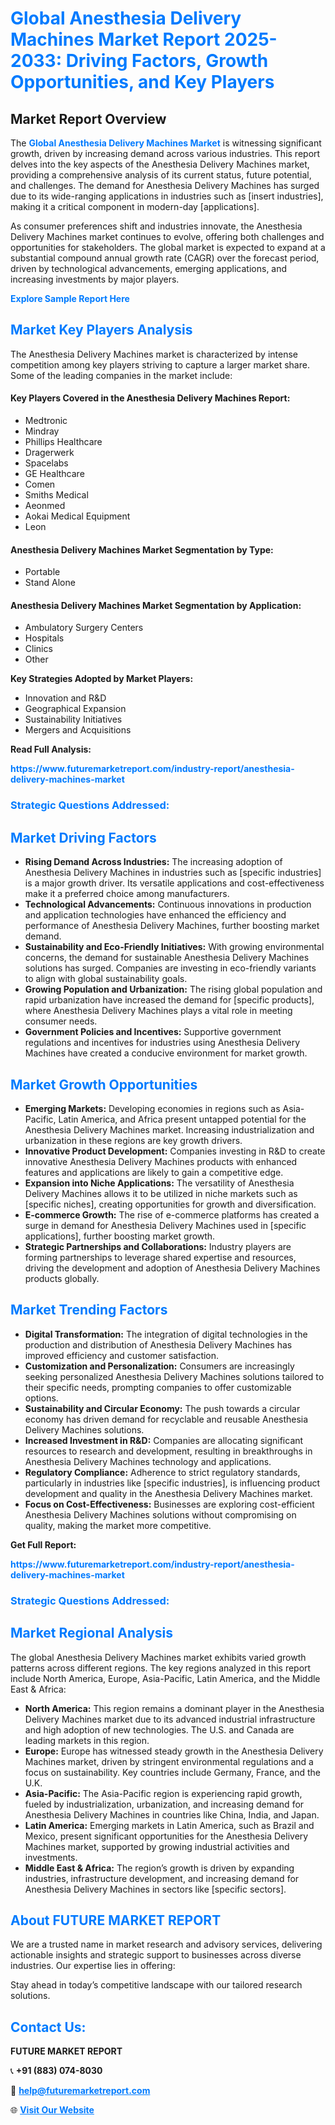 <h1 style="color: #007BFF;">Global Anesthesia Delivery Machines Market Report 2025-2033: Driving Factors, Growth Opportunities, and Key Players</h1>

<section id="overview">
<h2>Market Report Overview</h2>
<p>The <a href="https://www.futuremarketreport.com/industry-report/anesthesia-delivery-machines-market" style="color: #007BFF; text-decoration: none;"><strong>Global Anesthesia Delivery Machines Market</strong></a> is witnessing significant growth, driven by increasing demand across various industries. This report delves into the key aspects of the Anesthesia Delivery Machines market, providing a comprehensive analysis of its current status, future potential, and challenges. The demand for Anesthesia Delivery Machines has surged due to its wide-ranging applications in industries such as [insert industries], making it a critical component in modern-day [applications].</p>
<p>As consumer preferences shift and industries innovate, the Anesthesia Delivery Machines market continues to evolve, offering both challenges and opportunities for stakeholders. The global market is expected to expand at a substantial compound annual growth rate (CAGR) over the forecast period, driven by technological advancements, emerging applications, and increasing investments by major players.</p>
</section>

<section id="overview">
<p><a href="https://www.futuremarketreport.com/request-sample/reportId=79221" style="color: #007BFF; text-decoration: none;"><strong>Explore Sample Report Here</strong></a></p>
</section>

<section id="key-players">
<h2 style="color: #007BFF;">Market Key Players Analysis</h2>
<p>The Anesthesia Delivery Machines market is characterized by intense competition among key players striving to capture a larger market share. Some of the leading companies in the market include:</p>
<h4>Key Players Covered in the Anesthesia Delivery Machines Report:</h4>
<ul><li>Medtronic</li><li>Mindray</li><li>Phillips Healthcare</li><li>Dragerwerk</li><li>Spacelabs</li><li>GE Healthcare</li><li>Comen</li><li>Smiths Medical</li><li>Aeonmed</li><li>Aokai Medical Equipment</li><li>Leon</li></ul>
<h4>Anesthesia Delivery Machines Market Segmentation by Type:</h4>
<ul><li>Portable</li><li>Stand Alone</li></ul>

<h4>Anesthesia Delivery Machines Market Segmentation by Application:</h4>
<ul><li>Ambulatory Surgery Centers</li><li>Hospitals</li><li>Clinics</li><li>Other</li></ul>
<p><strong>Key Strategies Adopted by Market Players:</strong></p>
<ul>
<li>Innovation and R&D</li>
<li>Geographical Expansion</li>
<li>Sustainability Initiatives</li>
<li>Mergers and Acquisitions</li>
</ul>
</section>

<section>
<p><strong>Read Full Analysis: </strong></p><a href="https://www.futuremarketreport.com/industry-report/anesthesia-delivery-machines-market" style="color: #007BFF; text-decoration: none;"><strong>https://www.futuremarketreport.com/industry-report/anesthesia-delivery-machines-market</strong></a>
<h3 style="color: #007BFF;">Strategic Questions Addressed:</h3>
</section>

<section id="driving-factors">
<h2 style="color: #007BFF;">Market Driving Factors</h2>
<ul>
<li><strong>Rising Demand Across Industries:</strong> The increasing adoption of Anesthesia Delivery Machines in industries such as [specific industries] is a major growth driver. Its versatile applications and cost-effectiveness make it a preferred choice among manufacturers.</li>
<li><strong>Technological Advancements:</strong> Continuous innovations in production and application technologies have enhanced the efficiency and performance of Anesthesia Delivery Machines, further boosting market demand.</li>
<li><strong>Sustainability and Eco-Friendly Initiatives:</strong> With growing environmental concerns, the demand for sustainable Anesthesia Delivery Machines solutions has surged. Companies are investing in eco-friendly variants to align with global sustainability goals.</li>
<li><strong>Growing Population and Urbanization:</strong> The rising global population and rapid urbanization have increased the demand for [specific products], where Anesthesia Delivery Machines plays a vital role in meeting consumer needs.</li>
<li><strong>Government Policies and Incentives:</strong> Supportive government regulations and incentives for industries using Anesthesia Delivery Machines have created a conducive environment for market growth.</li>
</ul>
</section>

<section id="growth-opportunities">
<h2 style="color: #007BFF;">Market Growth Opportunities</h2>
<ul>
<li><strong>Emerging Markets:</strong> Developing economies in regions such as Asia-Pacific, Latin America, and Africa present untapped potential for the Anesthesia Delivery Machines market. Increasing industrialization and urbanization in these regions are key growth drivers.</li>
<li><strong>Innovative Product Development:</strong> Companies investing in R&D to create innovative Anesthesia Delivery Machines products with enhanced features and applications are likely to gain a competitive edge.</li>
<li><strong>Expansion into Niche Applications:</strong> The versatility of Anesthesia Delivery Machines allows it to be utilized in niche markets such as [specific niches], creating opportunities for growth and diversification.</li>
<li><strong>E-commerce Growth:</strong> The rise of e-commerce platforms has created a surge in demand for Anesthesia Delivery Machines used in [specific applications], further boosting market growth.</li>
<li><strong>Strategic Partnerships and Collaborations:</strong> Industry players are forming partnerships to leverage shared expertise and resources, driving the development and adoption of Anesthesia Delivery Machines products globally.</li>
</ul>
</section>

<section id="trending-factors">
<h2 style="color: #007BFF;">Market Trending Factors</h2>
<ul>
<li><strong>Digital Transformation:</strong> The integration of digital technologies in the production and distribution of Anesthesia Delivery Machines has improved efficiency and customer satisfaction.</li>
<li><strong>Customization and Personalization:</strong> Consumers are increasingly seeking personalized Anesthesia Delivery Machines solutions tailored to their specific needs, prompting companies to offer customizable options.</li>
<li><strong>Sustainability and Circular Economy:</strong> The push towards a circular economy has driven demand for recyclable and reusable Anesthesia Delivery Machines solutions.</li>
<li><strong>Increased Investment in R&D:</strong> Companies are allocating significant resources to research and development, resulting in breakthroughs in Anesthesia Delivery Machines technology and applications.</li>
<li><strong>Regulatory Compliance:</strong> Adherence to strict regulatory standards, particularly in industries like [specific industries], is influencing product development and quality in the Anesthesia Delivery Machines market.</li>
<li><strong>Focus on Cost-Effectiveness:</strong> Businesses are exploring cost-efficient Anesthesia Delivery Machines solutions without compromising on quality, making the market more competitive.</li>
</ul>
</section>

<section>
<p><strong>Get Full Report: </strong></p><a href="https://www.futuremarketreport.com/industry-report/anesthesia-delivery-machines-market" style="color: #007BFF; text-decoration: none;"><strong>https://www.futuremarketreport.com/industry-report/anesthesia-delivery-machines-market</strong></a>
<h3 style="color: #007BFF;">Strategic Questions Addressed:</h3>
</section>


<section id="regional-analysis">
<h2 style="color: #007BFF;">Market Regional Analysis</h2>
<p>The global Anesthesia Delivery Machines market exhibits varied growth patterns across different regions. The key regions analyzed in this report include North America, Europe, Asia-Pacific, Latin America, and the Middle East & Africa:</p>
<ul>
<li><strong>North America:</strong> This region remains a dominant player in the Anesthesia Delivery Machines market due to its advanced industrial infrastructure and high adoption of new technologies. The U.S. and Canada are leading markets in this region.</li>
<li><strong>Europe:</strong> Europe has witnessed steady growth in the Anesthesia Delivery Machines market, driven by stringent environmental regulations and a focus on sustainability. Key countries include Germany, France, and the U.K.</li>
<li><strong>Asia-Pacific:</strong> The Asia-Pacific region is experiencing rapid growth, fueled by industrialization, urbanization, and increasing demand for Anesthesia Delivery Machines in countries like China, India, and Japan.</li>
<li><strong>Latin America:</strong> Emerging markets in Latin America, such as Brazil and Mexico, present significant opportunities for the Anesthesia Delivery Machines market, supported by growing industrial activities and investments.</li>
<li><strong>Middle East & Africa:</strong> The region’s growth is driven by expanding industries, infrastructure development, and increasing demand for Anesthesia Delivery Machines in sectors like [specific sectors].</li>
</ul>
</section>

<footer>
<h2 style="color: #007BFF;">About FUTURE MARKET REPORT</h2>
<p>We are a trusted name in market research and advisory services, delivering actionable insights and strategic support to businesses across diverse industries. Our expertise lies in offering:</p>

<p>Stay ahead in today’s competitive landscape with our tailored research solutions.</p>

<h2 style="color: #007BFF;">Contact Us:</h2>
<p><strong>FUTURE MARKET REPORT</strong></p>
<p>📞 <strong>+91 (883) 074-8030</strong></p>
<p>📧 <strong><a href="mailto:help@futuremarketreport.com" style="color: #007BFF;">help@futuremarketreport.com</a></strong></p>
<p>🌐 <strong><a href="https://www.futuremarketreport.com/" style="color: #007BFF;">Visit Our Website</a></strong></p>
</footer>